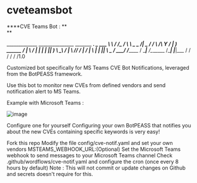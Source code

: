 # cveteamsbot
****CVE Teams Bot :      **  
**

_____________   _______________            _______   ___________________.______________
\_   ___ \   \ /   /\_   _____/            \      \  \_____  \__    ___/|   \_   _____/
/    \  \/\   Y   /  |    __)_    ______   /   |   \  /   |   \|    |   |   ||    __) 
\     \____\     /   |        \  /_____/  /    |    \/    |    \    |   |   ||     \ 
 \______  / \___/   /_______  /           \____|__  /\_______  /____|   |___|\___  /
        \/                  \/                    \/         \/                  \/1.0
        
Customized bot specifically for MS Teams CVE Bot Notifications, leveraged from the BotPEASS framework.

Use this bot to monitor new CVEs from defined vendors and send notification alert to MS Teams.

Example with Microsoft Teams :

![image](https://github.com/officialnsk26/cveteamsbot/assets/84531371/f05c7110-de6a-463e-9db0-501db6ca0da1)

Configure one for yourself
Configuring your own BotPEASS that notifies you about the new CVEs containing specific keywords is very easy!

Fork this repo
Modify the file config/cve-notif.yaml and set your own vendors
MSTEAMS_WEBHOOK_URL:(Optional) Set the Microsoft Teams webhook to send messages to your Microsoft Teams channel
Check .github/wordflows/cve-notif.yaml and configure the cron (once every 8 hours by default)
Note : This will not commit or update changes on Github and secrets doesn't require for this.
